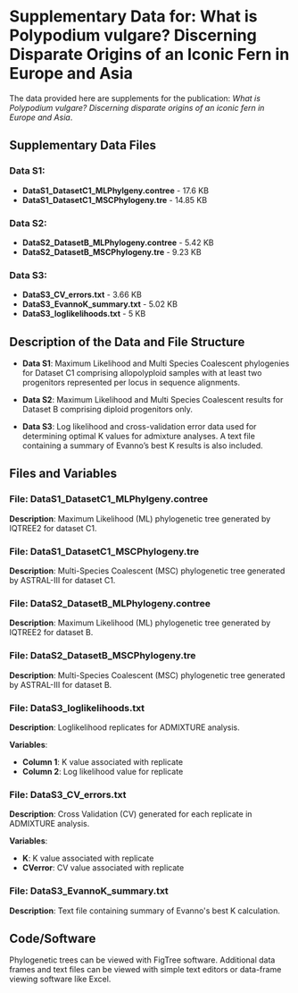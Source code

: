 # Supplementary Data for: What is Polypodium vulgare? Discerning Disparate Origins of an Iconic Fern in Europe and Asia

The data provided here are supplements for the publication: *What is Polypodium vulgare? Discerning disparate origins of an iconic fern in Europe and Asia*.

## Supplementary Data Files

### Data S1:
- **DataS1_DatasetC1_MLPhylgeny.contree** - 17.6 KB
- **DataS1_DatasetC1_MSCPhylogeny.tre** - 14.85 KB

### Data S2:
- **DataS2_DatasetB_MLPhylogeny.contree** - 5.42 KB
- **DataS2_DatasetB_MSCPhylogeny.tre** - 9.23 KB

### Data S3:
- **DataS3_CV_errors.txt** - 3.66 KB
- **DataS3_EvannoK_summary.txt** - 5.02 KB
- **DataS3_loglikelihoods.txt** - 5 KB

## Description of the Data and File Structure

- **Data S1**: Maximum Likelihood and Multi Species Coalescent phylogenies for Dataset C1 comprising allopolyploid samples with at least two progenitors represented per locus in sequence alignments.

- **Data S2**: Maximum Likelihood and Multi Species Coalescent results for Dataset B comprising diploid progenitors only.

- **Data S3**: Log likelihood and cross-validation error data used for determining optimal K values for admixture analyses. A text file containing a summary of Evanno’s best K results is also included.

## Files and Variables

### File: DataS1_DatasetC1_MLPhylgeny.contree
**Description**: Maximum Likelihood (ML) phylogenetic tree generated by IQTREE2 for dataset C1.

### File: DataS1_DatasetC1_MSCPhylogeny.tre
**Description**: Multi-Species Coalescent (MSC) phylogenetic tree generated by ASTRAL-III for dataset C1.

### File: DataS2_DatasetB_MLPhylogeny.contree
**Description**: Maximum Likelihood (ML) phylogenetic tree generated by IQTREE2 for dataset B.

### File: DataS2_DatasetB_MSCPhylogeny.tre
**Description**: Multi-Species Coalescent (MSC) phylogenetic tree generated by ASTRAL-III for dataset B.

### File: DataS3_loglikelihoods.txt
**Description**: Loglikelihood replicates for ADMIXTURE analysis.

**Variables**:
- **Column 1**: K value associated with replicate
- **Column 2**: Log likelihood value for replicate

### File: DataS3_CV_errors.txt
**Description**: Cross Validation (CV) generated for each replicate in ADMIXTURE analysis.

**Variables**:
- **K**: K value associated with replicate
- **CVerror**: CV value associated with replicate

### File: DataS3_EvannoK_summary.txt
**Description**: Text file containing summary of Evanno's best K calculation.

## Code/Software

Phylogenetic trees can be viewed with FigTree software. Additional data frames and text files can be viewed with simple text editors or data-frame viewing software like Excel.
